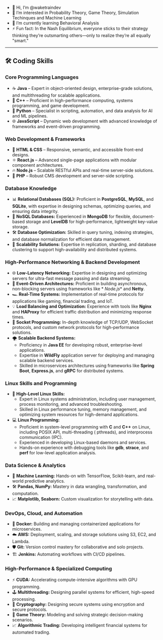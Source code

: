 - 👋 Hi, I’m @waketraindev
- 👀 I’m interested in Probability Theory, Game Theory, Simulation Techinques and Machine Learning
- 🌱 I’m currently learning Behavioral Analysis
- ⚡ Fun fact: In the Nash Equilibrium, everyone sticks to their strategy thinking they’re outsmarting others—only to realize they’re all equally "smart."

---

## 🛠️ **Coding Skills**

### **Core Programming Languages**

- ☕ **Java** – Expert in object-oriented design, enterprise-grade solutions, and multithreading for scalable
  applications.
- 🚀 **C++** – Proficient in high-performance computing, systems programming, and game development.
- 🐍 **Python** – Specialist in scripting, automation, and data analysis for AI and ML pipelines.
- 🌐 **JavaScript** – Dynamic web development with advanced knowledge of frameworks and event-driven programming.

### **Web Development & Frameworks**

- 🎨 **HTML & CSS** – Responsive, semantic, and accessible front-end designs.
- ⚛️ **React.js** – Advanced single-page applications with modular component architectures.
- 🔥 **Node.js** – Scalable RESTful APIs and real-time server-side solutions.
- 🐘 **PHP** – Robust CMS development and server-side scripting.

### **Database Knowledge**

- 📊 **Relational Databases (SQL):** Proficient in **PostgreSQL**, **MySQL**, and **SQLite**, with expertise in designing
  schemas, optimizing queries, and ensuring data integrity.
- 🔗 **NoSQL Databases:** Experienced in **MongoDB** for flexible, document-based storage and **LevelDB** for
  high-performance, lightweight key-value storage.
- 🛠️ **Database Optimization:** Skilled in query tuning, indexing strategies, and database normalization for efficient
  data management.
- 🧩 **Scalability Solutions:** Expertise in replication, sharding, and database clustering to support high-availability
  and distributed systems.

### **High-Performance Networking & Backend Development**

- 🌐 **Low-Latency Networking:** Expertise in designing and optimizing servers for ultra-fast message passing and data
  streaming.
- 🚦 **Event-Driven Architectures:** Proficient in building asynchronous, non-blocking servers using frameworks like *
  *Node.js** and **Netty**.
- 🏎️ **Real-Time Systems:** Implementation of real-time protocols for applications like gaming, financial trading, and
  IoT.
- 💡 **Load Balancing and Optimization:** Experience with tools like **Nginx** and **HAProxy** for efficient traffic
  distribution and minimizing response times.
- 🔗 **Socket Programming:** In-depth knowledge of TCP/UDP, WebSocket protocols, and custom network protocols for
  high-performance solutions.
- 🌪️ **Scalable Backend Systems:**
    - Proficiency in **Java EE** for developing robust, enterprise-level applications.
    - Expertise in **WildFly** application server for deploying and managing scalable backend services.
    - Skilled in microservices architectures using frameworks like **Spring Boot**, **Express.js**, and **gRPC** for
      distributed systems.

### **Linux Skills and Programming**

- 🐧 **High-Level Linux Skills:**
    - Expert in Linux systems administration, including user management, process monitoring, and advanced
      troubleshooting.
    - Skilled in Linux performance tuning, memory management, and optimizing system resources for high-demand
      applications.
- 💻 **Linux Programming:**
    - Proficient in system-level programming with **C** and **C++** on Linux, including POSIX API, multi-threading (
      pthreads), and interprocess communication (IPC).
    - Experienced in developing Linux-based daemons and services.
    - Hands-on experience with debugging tools like **gdb**, **strace**, and **perf** for low-level application
      analysis.

### **Data Science & Analytics**

- 🧠 **Machine Learning:** Hands-on with TensorFlow, Scikit-learn, and real-world predictive analytics.
- 🛠️ **Pandas, NumPy:** Mastery in data wrangling, transformation, and computation.
- 📈 **Matplotlib, Seaborn:** Custom visualization for storytelling with data.

### **DevOps, Cloud, and Automation**

- 🐳 **Docker:** Building and managing containerized applications for microservices.
- ☁️ **AWS:** Deployment, scaling, and storage solutions using S3, EC2, and Lambda.
- 🛡️ **Git:** Version control mastery for collaborative and solo projects.
- 🏗️ **Jenkins:** Automating workflows with CI/CD pipelines.

### **High-Performance & Specialized Computing**

- ⚡ **CUDA:** Accelerating compute-intensive algorithms with GPU programming.
- 🕹️ **Multithreading:** Designing parallel systems for efficient, high-speed processing.
- 🔐 **Cryptography:** Designing secure systems using encryption and secure protocols.
- 🎲 **Game Theory:** Modeling and solving strategic decision-making scenarios.
- 📈 **Algorithmic Trading:** Developing intelligent financial systems for automated trading.
